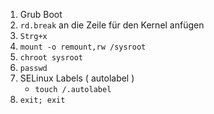 1. Grub Boot
2. `rd.break` an die Zeile für den Kernel anfügen
3.	`Strg+x`
4. `mount -o remount,rw /sysroot `
5. `chroot sysroot `
6. `passwd `
7. SELinux Labels ( autolabel )
	- `touch /.autolabel `
5. `exit; exit`
